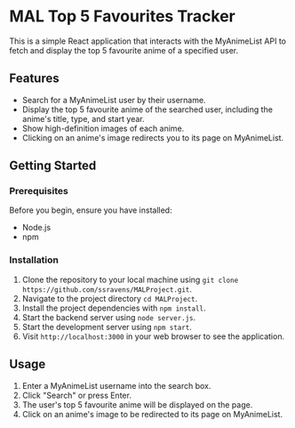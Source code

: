 # MAL Top 5 Favourites Tracker

This is a simple React application that interacts with the MyAnimeList API to fetch and display the top 5 favourite anime of a specified user. 

## Features

- Search for a MyAnimeList user by their username.
- Display the top 5 favourite anime of the searched user, including the anime's title, type, and start year.
- Show high-definition images of each anime.
- Clicking on an anime's image redirects you to its page on MyAnimeList.

## Getting Started

### Prerequisites

Before you begin, ensure you have installed:

- Node.js
- npm

### Installation

1. Clone the repository to your local machine using `git clone https://github.com/ssravens/MALProject.git`.
2. Navigate to the project directory `cd MALProject`.
3. Install the project dependencies with `npm install`.
4. Start the backend server using `node server.js`.
5. Start the development server using `npm start`.
6. Visit `http://localhost:3000` in your web browser to see the application.

## Usage

1. Enter a MyAnimeList username into the search box.
2. Click "Search" or press Enter.
3. The user's top 5 favourite anime will be displayed on the page.
4. Click on an anime's image to be redirected to its page on MyAnimeList.